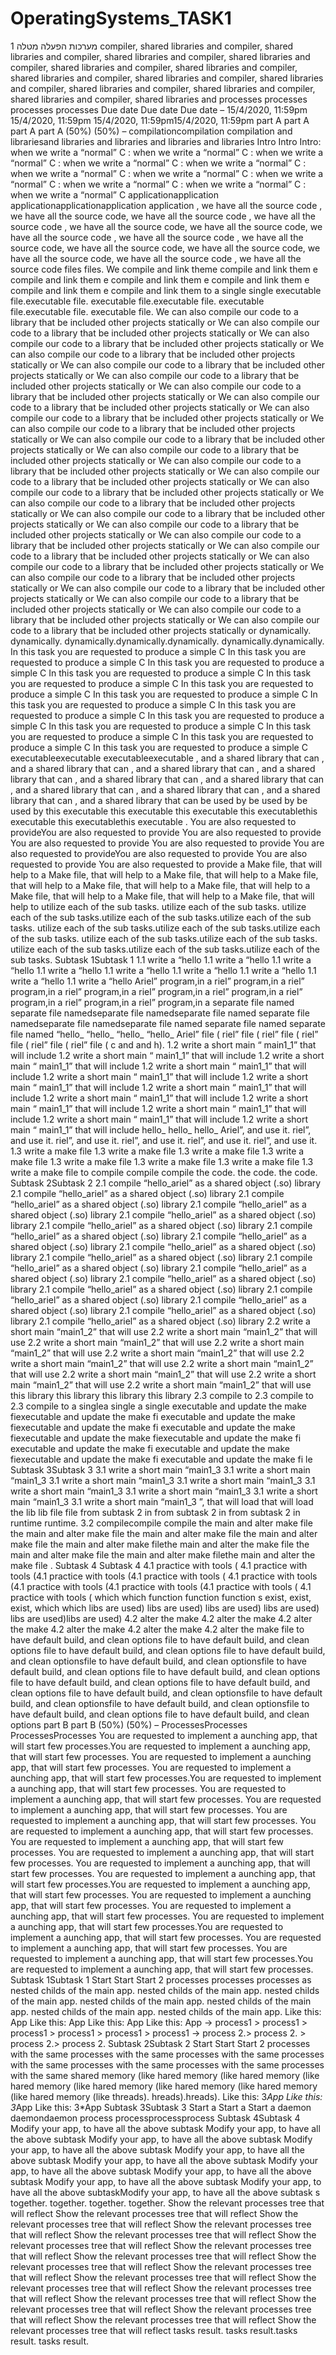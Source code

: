 # OperatingSystems_TASK1
 מערכות הפעלה
מטלה 1
compiler, shared libraries and compiler, shared libraries and compiler, shared libraries and compiler, shared libraries and compiler, shared libraries and compiler, shared libraries and compiler, shared libraries and compiler, shared libraries and compiler, shared libraries and compiler, shared libraries and compiler, shared libraries and compiler, shared libraries and compiler, shared libraries and processes processes processes processes
Due date Due date Due date – 15/4/2020, 11:59pm 15/4/2020, 11:59pm 15/4/2020, 11:59pm15/4/2020, 11:59pm
part A part A part A part A (50%) (50%) – compilationcompilation compilation and librariesand libraries and libraries and libraries and libraries
Intro Intro Intro: when we write a “normal” C : when we write a “normal” C : when we write a “normal” C : when we write a “normal” C : when we write a “normal” C : when we write a “normal” C : when we write a “normal” C : when we write a “normal” C : when we write a “normal” C : when we write a “normal” C : when we write a “normal” C applicationapplication applicationapplicationapplication application , we have all the source code , we have all the source code, we have all the source code , we have all the source code , we have all the source code, we have all the source code, we have all the source code , we have all the source code , we have all the source code, we have all the source code, we have all the source code, we have all the source code, we have all the source code , we have all the source code files files. We compile and link theme compile and link them e compile and link them e compile and link them e compile and link them e compile and link them e compile and link them to a single single executable file.executable file. executable file.executable file. executable file.executable file. executable file.
We can also compile our code to a library that be included other projects statically or We can also compile our code to a library that be included other projects statically or We can also compile our code to a library that be included other projects statically or We can also compile our code to a library that be included other projects statically or We can also compile our code to a library that be included other projects statically or We can also compile our code to a library that be included other projects statically or We can also compile our code to a library that be included other projects statically or We can also compile our code to a library that be included other projects statically or We can also compile our code to a library that be included other projects statically or We can also compile our code to a library that be included other projects statically or We can also compile our code to a library that be included other projects statically or We can also compile our code to a library that be included other projects statically or We can also compile our code to a library that be included other projects statically or We can also compile our code to a library that be included other projects statically or We can also compile our code to a library that be included other projects statically or We can also compile our code to a library that be included other projects statically or We can also compile our code to a library that be included other projects statically or We can also compile our code to a library that be included other projects statically or We can also compile our code to a library that be included other projects statically or We can also compile our code to a library that be included other projects statically or We can also compile our code to a library that be included other projects statically or We can also compile our code to a library that be included other projects statically or We can also compile our code to a library that be included other projects statically or We can also compile our code to a library that be included other projects statically or We can also compile our code to a library that be included other projects statically or We can also compile our code to a library that be included other projects statically or dynamically. dynamically. dynamically.dynamically.dynamically. dynamically.dynamically.
In this task you are requested to produce a simple C In this task you are requested to produce a simple C In this task you are requested to produce a simple C In this task you are requested to produce a simple C In this task you are requested to produce a simple C In this task you are requested to produce a simple C In this task you are requested to produce a simple C In this task you are requested to produce a simple C In this task you are requested to produce a simple C In this task you are requested to produce a simple C In this task you are requested to produce a simple C In this task you are requested to produce a simple C In this task you are requested to produce a simple C In this task you are requested to produce a simple C executableexecutable executableexecutable , and a shared library that can , and a shared library that can , and a shared library that can , and a shared library that can , and a shared library that can , and a shared library that can , and a shared library that can , and a shared library that can , and a shared library that can , and a shared library that can be used by be used by be used by this executable this executable this executable this executablethis executable this executablethis executable . You are also requested to provideYou are also requested to provide You are also requested to provide You are also requested to provide You are also requested to provide You are also requested to provideYou are also requested to provide You are also requested to provide You are also requested to provide a Make file, that will help to a Make file, that will help to a Make file, that will help to a Make file, that will help to a Make file, that will help to a Make file, that will help to a Make file, that will help to a Make file, that will help to a Make file, that will help to utilize each of the sub tasks. utilize each of the sub tasks. utilize each of the sub tasks.utilize each of the sub tasks.utilize each of the sub tasks. utilize each of the sub tasks.utilize each of the sub tasks.utilize each of the sub tasks. utilize each of the sub tasks.utilize each of the sub tasks. utilize each of the sub tasks.utilize each of the sub tasks.utilize each of the sub tasks.
Subtask 1Subtask 1
1.1 write a “hello 1.1 write a “hello 1.1 write a “hello 1.1 write a “hello 1.1 write a “hello 1.1 write a “hello 1.1 write a “hello 1.1 write a “hello 1.1 write a “hello Ariel” program,in a riel” program,in a riel” program,in a riel” program,in a riel” program,in a riel” program,in a riel” program,in a riel” program,in a riel” program,in a separate file named separate file namedseparate file namedseparate file named separate file namedseparate file namedseparate file named separate file named separate file named “hello_ “hello_ “hello_ “hello_ Ariel” file ( riel” file ( riel” file ( riel” file ( riel” file ( riel” file ( c and and h).
1.2 write a short main “ main1_1” that will include 1.2 write a short main “ main1_1” that will include 1.2 write a short main “ main1_1” that will include 1.2 write a short main “ main1_1” that will include 1.2 write a short main “ main1_1” that will include 1.2 write a short main “ main1_1” that will include 1.2 write a short main “ main1_1” that will include 1.2 write a short main “ main1_1” that will include 1.2 write a short main “ main1_1” that will include 1.2 write a short main “ main1_1” that will include 1.2 write a short main “ main1_1” that will include 1.2 write a short main “ main1_1” that will include hello_ hello_ hello_ Ariel”, and use it. riel”, and use it. riel”, and use it. riel”, and use it. riel”, and use it. riel”, and use it.
1.3 write a make file 1.3 write a make file 1.3 write a make file 1.3 write a make file 1.3 write a make file 1.3 write a make file 1.3 write a make file 1.3 write a make file to compile compile compile the code. the code. the code.
Subtask 2Subtask 2
2.1 compile “hello_ariel” as a shared object (.so) library 2.1 compile “hello_ariel” as a shared object (.so) library 2.1 compile “hello_ariel” as a shared object (.so) library 2.1 compile “hello_ariel” as a shared object (.so) library 2.1 compile “hello_ariel” as a shared object (.so) library 2.1 compile “hello_ariel” as a shared object (.so) library 2.1 compile “hello_ariel” as a shared object (.so) library 2.1 compile “hello_ariel” as a shared object (.so) library 2.1 compile “hello_ariel” as a shared object (.so) library 2.1 compile “hello_ariel” as a shared object (.so) library 2.1 compile “hello_ariel” as a shared object (.so) library 2.1 compile “hello_ariel” as a shared object (.so) library 2.1 compile “hello_ariel” as a shared object (.so) library 2.1 compile “hello_ariel” as a shared object (.so) library 2.1 compile “hello_ariel” as a shared object (.so) library 2.1 compile “hello_ariel” as a shared object (.so) library 2.1 compile “hello_ariel” as a shared object (.so) library 2.1 compile “hello_ariel” as a shared object (.so) library
2.2 write a short main “main1_2” that will use 2.2 write a short main “main1_2” that will use 2.2 write a short main “main1_2” that will use 2.2 write a short main “main1_2” that will use 2.2 write a short main “main1_2” that will use 2.2 write a short main “main1_2” that will use 2.2 write a short main “main1_2” that will use 2.2 write a short main “main1_2” that will use 2.2 write a short main “main1_2” that will use 2.2 write a short main “main1_2” that will use this library this library this library this library
2.3 compile to 2.3 compile to 2.3 compile to a singlea single a single executable and update the make fiexecutable and update the make fi executable and update the make fiexecutable and update the make fi executable and update the make fiexecutable and update the make fiexecutable and update the make fi executable and update the make fi executable and update the make fiexecutable and update the make fi executable and update the make fi le
Subtask 3Subtask 3
3.1 write a short main “main1_3 3.1 write a short main “main1_3 3.1 write a short main “main1_3 3.1 write a short main “main1_3 3.1 write a short main “main1_3 3.1 write a short main “main1_3 3.1 write a short main “main1_3 3.1 write a short main “main1_3 ”, that will load that will load the lib lib file file from subtask 2 in from subtask 2 in from subtask 2 in runtime runtime.
3.2 compilecompile compile the main and alter make file the main and alter make file the main and alter make file the main and alter make file the main and alter make filethe main and alter the make file the main and alter make file the main and alter make filethe main and alter the make file .
Subtask 4 Subtask 4
4.1 practice with tools ( 4.1 practice with tools (4.1 practice with tools (4.1 practice with tools ( 4.1 practice with tools (4.1 practice with tools (4.1 practice with tools (4.1 practice with tools ( 4.1 practice with tools ( which which function function function s exist, exist, exist, which which libs are used) libs are used) libs are used) libs are used) libs are used)libs are used)
4.2 alter the make 4.2 alter the make 4.2 alter the make 4.2 alter the make 4.2 alter the make 4.2 alter the make file to have default build, and clean options file to have default build, and clean options file to have default build, and clean options file to have default build, and clean optionsfile to have default build, and clean optionsfile to have default build, and clean options file to have default build, and clean options file to have default build, and clean options file to have default build, and clean options file to have default build, and clean optionsfile to have default build, and clean optionsfile to have default build, and clean optionsfile to have default build, and clean options file to have default build, and clean options
part B part B (50%) (50%) – ProcessesProcesses ProcessesProcesses
You are requested to implement a aunching app, that will start few processes.You are requested to implement a aunching app, that will start few processes. You are requested to implement a aunching app, that will start few processes. You are requested to implement a aunching app, that will start few processes.You are requested to implement a aunching app, that will start few processes. You are requested to implement a aunching app, that will start few processes. You are requested to implement a aunching app, that will start few processes. You are requested to implement a aunching app, that will start few processes. You are requested to implement a aunching app, that will start few processes. You are requested to implement a aunching app, that will start few processes. You are requested to implement a aunching app, that will start few processes. You are requested to implement a aunching app, that will start few processes. You are requested to implement a aunching app, that will start few processes.You are requested to implement a aunching app, that will start few processes. You are requested to implement a aunching app, that will start few processes. You are requested to implement a aunching app, that will start few processes. You are requested to implement a aunching app, that will start few processes.You are requested to implement a aunching app, that will start few processes. You are requested to implement a aunching app, that will start few processes. You are requested to implement a aunching app, that will start few processes.You are requested to implement a aunching app, that will start few processes.
Subtask 1Subtask 1
Start Start Start 2 processes processes processes as nested childs of the main app. nested childs of the main app. nested childs of the main app. nested childs of the main app. nested childs of the main app. nested childs of the main app. nested childs of the main app.
Like this: App Like this: App Like this: App Like this: App -> process1 > process1 > process1 > process1 > process1 > process1 -> process 2.> process 2. > process 2.> process 2.
Subtask 2Subtask 2
Start Start Start 2 processes with the same processes with the same processes with the same processes with the same processes with the same processes with the same processes with the same shared memory (like hared memory (like hared memory (like hared memory (like hared memory (like hared memory (like hared memory (like hared memory (like threads). hreads).hreads).
Like this: 3*App Like this: 3*App Like this: 3*App
Subtask 3Subtask 3
Start a Start a Start a daemon daemondaemon process processprocessprocess
Subtask 4Subtask 4
Modify your app, to have all the above subtask Modify your app, to have all the above subtask Modify your app, to have all the above subtask Modify your app, to have all the above subtask Modify your app, to have all the above subtask Modify your app, to have all the above subtask Modify your app, to have all the above subtask Modify your app, to have all the above subtask Modify your app, to have all the above subtask Modify your app, to have all the above subtaskModify your app, to have all the above subtask s together. together. together. together.
Show the relevant processes tree that will reflect Show the relevant processes tree that will reflect Show the relevant processes tree that will reflect Show the relevant processes tree that will reflect Show the relevant processes tree that will reflect Show the relevant processes tree that will reflect Show the relevant processes tree that will reflect Show the relevant processes tree that will reflect Show the relevant processes tree that will reflect Show the relevant processes tree that will reflect Show the relevant processes tree that will reflect Show the relevant processes tree that will reflect Show the relevant processes tree that will reflect Show the relevant processes tree that will reflect Show the relevant processes tree that will reflect Show the relevant processes tree that will reflect Show the relevant processes tree that will reflect Show the relevant processes tree that will reflect tasks result. tasks result.tasks result. tasks result.
